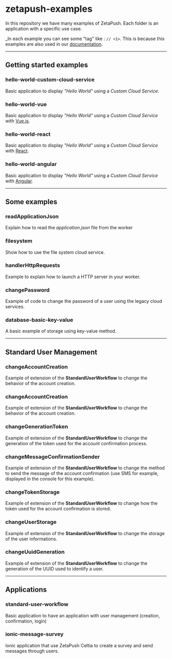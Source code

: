 # zetapush-examples

In this repository we have many examples of ZetaPush. Each folder is an application with a specific use case.

_In each example you can see some "tag" like : `// <1>`.
This is because this examples are also used in our [documentation](https://doc.zetapush.com).

---

## Getting started examples

### hello-world-custom-cloud-service

Basic application to display _"Hello World"_ using a _Custom Cloud Service_.

### hello-world-vue

Basic application to display _"Hello World"_ using a _Custom Cloud Service_ with [Vue.js](https://vuejs.org/).

### hello-world-react

Basic application to display _"Hello World"_ using a _Custom Cloud Service_ with [React](https://reactjs.org/).

### hello-world-angular

Basic application to display _"Hello World"_ using a _Custom Cloud Service_ with [Angular](https://angular.io/).

---

## Some examples

### readApplicationJson

Explain how to read the _application.json_ file from the worker

### filesystem

Show how to use the file system cloud service.

### handlerHttpRequests

Example to explain how to launch a HTTP server in your worker.

### changePassword

Example of code to change the password of a user using the legacy cloud services.

### database-basic-key-value

A basic example of storage using key-value method.

---

## Standard User Management

### changeAccountCreation

Example of extension of the **StandardUserWorkflow** to change the behavior of the account creation.

### changeAccountCreation

Example of extension of the **StandardUserWorkflow** to change the behavior of the account creation.

### changeGenerationToken

Example of extension of the **StandardUserWorkflow** to change the generation of the token used for the account confirmation process.

### changeMessageConfirmationSender

Example of extension of the **StandardUserWorkflow** to change the method to send the message of the account confirmation (use SMS for example, displayed in the console for this example).

### changeTokenStorage

Example of extension of the **StandardUserWorkflow** to change how the token used for the account confirmation is stored.

### changeUserStorage

Example of extension of the **StandardUserWorkflow** to change the storage of the user informations.

### changeUuidGeneration

Example of extension of the **StandardUserWorkflow** to change the generation of the UUID used to identify a user.

---

## Applications

### standard-user-workflow

Basic application to have an application with user management (creation, confirmation, login)

### ionic-message-survey

Ionic application that use ZetaPush Celtia to create a survey and send messages through users.
